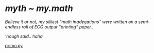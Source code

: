 # _myth ~ my.math_


_Believe it or not, my silliest "math inadeqations" were written on a semi-endless roll of ECG output "printing" paper.._


_'nough said.. haha_


[primo.py](https://www.github.com/kaysersoze42/extend.io/src/neveroddoreven/myth/primo.py)
 

